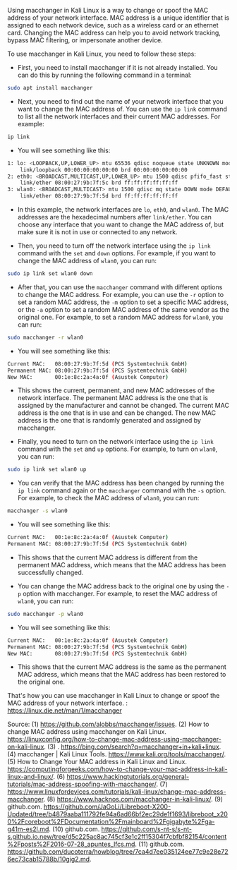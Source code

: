 Using macchanger in Kali Linux is a way to change or spoof the MAC address of your network interface. MAC address is a unique identifier that is assigned to each network device, such as a wireless card or an ethernet card. Changing the MAC address can help you to avoid network tracking, bypass MAC filtering, or impersonate another device.

To use macchanger in Kali Linux, you need to follow these steps:

- First, you need to install macchanger if it is not already installed. You can do this by running the following command in a terminal:

```bash
sudo apt install macchanger
```

- Next, you need to find out the name of your network interface that you want to change the MAC address of. You can use the `ip link` command to list all the network interfaces and their current MAC addresses. For example:

```bash
ip link
```

- You will see something like this:

```bash
1: lo: <LOOPBACK,UP,LOWER_UP> mtu 65536 qdisc noqueue state UNKNOWN mode DEFAULT group default qlen 1000
    link/loopback 00:00:00:00:00:00 brd 00:00:00:00:00:00
2: eth0: <BROADCAST,MULTICAST,UP,LOWER_UP> mtu 1500 qdisc pfifo_fast state UP mode DEFAULT group default qlen 1000
    link/ether 08:00:27:9b:7f:5c brd ff:ff:ff:ff:ff:ff
3: wlan0: <BROADCAST,MULTICAST> mtu 1500 qdisc mq state DOWN mode DEFAULT group default qlen 1000
    link/ether 08:00:27:9b:7f:5d brd ff:ff:ff:ff:ff:ff
```

- In this example, the network interfaces are `lo`, `eth0`, and `wlan0`. The MAC addresses are the hexadecimal numbers after `link/ether`. You can choose any interface that you want to change the MAC address of, but make sure it is not in use or connected to any network.

- Then, you need to turn off the network interface using the `ip link` command with the `set` and `down` options. For example, if you want to change the MAC address of `wlan0`, you can run:

```bash
sudo ip link set wlan0 down
```

- After that, you can use the `macchanger` command with different options to change the MAC address. For example, you can use the `-r` option to set a random MAC address, the `-m` option to set a specific MAC address, or the `-a` option to set a random MAC address of the same vendor as the original one. For example, to set a random MAC address for `wlan0`, you can run:

```bash
sudo macchanger -r wlan0
```

- You will see something like this:

```bash
Current MAC:   08:00:27:9b:7f:5d (PCS Systemtechnik GmbH)
Permanent MAC: 08:00:27:9b:7f:5d (PCS Systemtechnik GmbH)
New MAC:       00:1e:8c:2a:4a:0f (Asustek Computer)
```

- This shows the current, permanent, and new MAC addresses of the network interface. The permanent MAC address is the one that is assigned by the manufacturer and cannot be changed. The current MAC address is the one that is in use and can be changed. The new MAC address is the one that is randomly generated and assigned by macchanger.

- Finally, you need to turn on the network interface using the `ip link` command with the `set` and `up` options. For example, to turn on `wlan0`, you can run:

```bash
sudo ip link set wlan0 up
```

- You can verify that the MAC address has been changed by running the `ip link` command again or the `macchanger` command with the `-s` option. For example, to check the MAC address of `wlan0`, you can run:

```bash
macchanger -s wlan0
```

- You will see something like this:

```bash
Current MAC:   00:1e:8c:2a:4a:0f (Asustek Computer)
Permanent MAC: 08:00:27:9b:7f:5d (PCS Systemtechnik GmbH)
```

- This shows that the current MAC address is different from the permanent MAC address, which means that the MAC address has been successfully changed.

- You can change the MAC address back to the original one by using the `-p` option with macchanger. For example, to reset the MAC address of `wlan0`, you can run:

```bash
sudo macchanger -p wlan0
```

- You will see something like this:

```bash
Current MAC:   00:1e:8c:2a:4a:0f (Asustek Computer)
Permanent MAC: 08:00:27:9b:7f:5d (PCS Systemtechnik GmbH)
New MAC:       08:00:27:9b:7f:5d (PCS Systemtechnik GmbH)
```

- This shows that the current MAC address is the same as the permanent MAC address, which means that the MAC address has been restored to the original one.

That's how you can use macchanger in Kali Linux to change or spoof the MAC address of your network interface. 
: https://linux.die.net/man/1/macchanger

Source:
(1) https://github.com/alobbs/macchanger/issues.
(2) How to change MAC address using macchanger on Kali Linux. https://linuxconfig.org/how-to-change-mac-address-using-macchanger-on-kali-linux.
(3) . https://bing.com/search?q=macchanger+in+kali+linux.
(4) macchanger | Kali Linux Tools. https://www.kali.org/tools/macchanger/.
(5) How to Change Your MAC address in Kali Linux and Linux. https://computingforgeeks.com/how-to-change-your-mac-address-in-kali-linux-and-linux/.
(6)  https://www.hackingtutorials.org/general-tutorials/mac-address-spoofing-with-macchanger/.
(7)  https://www.linuxfordevices.com/tutorials/kali-linux/change-mac-address-macchanger.
(8)  https://www.hacknos.com/macchanger-in-kali-linux/.
(9) github.com. https://github.com/JaGoLi/Libreboot-X200-Updated/tree/b4879aaba111792fe94a6ad66bf2ec29de1f1693/libreboot_x200%2Fcoreboot%2FDocumentation%2Fmainboard%2Fgigabyte%2Fga-g41m-es2l.md.
(10) github.com. https://github.com/s-nt-s/s-nt-s.github.io.new/tree/d5c225ac8ac745cf3e1c2ff15304f7cbfbf82154/content%2Fposts%2F2016-07-28_apuntes_lfcs.md.
(11) github.com. https://github.com/ducoterra/howblog/tree/7ca4d7ee035124ee77c9e28e726ec73cab15788b/10gig2.md.
